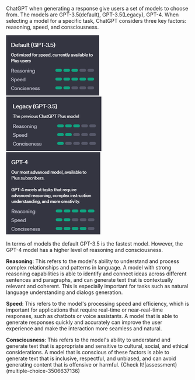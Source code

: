 ChatGPT when generating a response give users a set of models to choose from. The models are GPT-3.5(default), GPT-3.5(Legacy), GPT-4. When selecting a model for a specific task, ChatGPT considers three key factors: reasoning, speed, and consciousness. 

![image showing the capabilities of default ChatGPT. Reasoning has 3 bars , speed has 5 bars and consciousness has 2 bars](img/3.5def.png)
![image showing the capabilities of legacy 3.5 ChatGPT. Reasoning has 3 bars , speed has 2 bars and consciousness has 1 bars](img/3.5leg.png)
![image showing the capabilities of GPT-4 . Reasoning has 5 bars , speed has 2 bars and consciousness has 4 bars](img/4gpt.png)

In terms of models the default GPT-3.5 is the fastest model. However, the GPT-4 model has a higher level of reasoning and consciousness.

**Reasoning**: This refers to the model's ability to understand and process complex relationships and patterns in language. A model with strong reasoning capabilities is able to identify and connect ideas across different sentences and paragraphs, and can generate text that is contextually relevant and coherent. This is especially important for tasks such as natural language understanding and dialogs generation.

**Speed**: This refers to the model's processing speed and efficiency, which is important for applications that require real-time or near-real-time responses, such as chatbots or voice assistants. A model that is able to generate responses quickly and accurately can improve the user experience and make the interaction more seamless and natural.

**Consciousness**: This refers to the model's ability to understand and generate text that is appropriate and sensitive to cultural, social, and ethical considerations. A model that is conscious of these factors is able to generate text that is inclusive, respectful, and unbiased, and can avoid generating content that is offensive or harmful.
{Check It!|assessment}(multiple-choice-3506637136)




